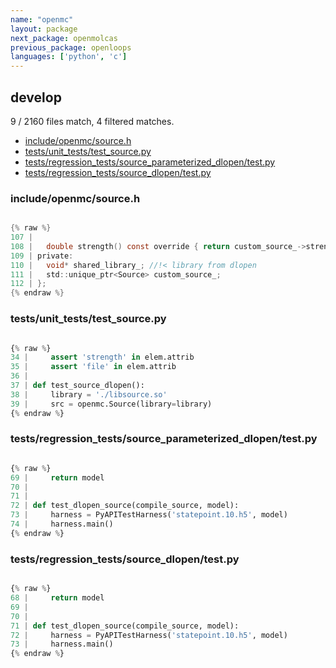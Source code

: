 ```yaml
---
name: "openmc"
layout: package
next_package: openmolcas
previous_package: openloops
languages: ['python', 'c']
---
```

## develop
9 / 2160 files match, 4 filtered matches.

 - [include/openmc/source.h](#includeopenmcsourceh)
 - [tests/unit_tests/test_source.py](#testsunit_teststest_sourcepy)
 - [tests/regression_tests/source_parameterized_dlopen/test.py](#testsregression_testssource_parameterized_dlopentestpy)
 - [tests/regression_tests/source_dlopen/test.py](#testsregression_testssource_dlopentestpy)

### include/openmc/source.h

```c

{% raw %}
107 | 
108 |   double strength() const override { return custom_source_->strength(); }
109 | private:
110 |   void* shared_library_; //!< library from dlopen
111 |   std::unique_ptr<Source> custom_source_;
112 | };
{% endraw %}

```
### tests/unit_tests/test_source.py

```python

{% raw %}
34 |     assert 'strength' in elem.attrib
35 |     assert 'file' in elem.attrib
36 | 
37 | def test_source_dlopen():
38 |     library = './libsource.so'
39 |     src = openmc.Source(library=library)
{% endraw %}

```
### tests/regression_tests/source_parameterized_dlopen/test.py

```python

{% raw %}
69 |     return model
70 | 
71 | 
72 | def test_dlopen_source(compile_source, model):
73 |     harness = PyAPITestHarness('statepoint.10.h5', model)
74 |     harness.main()
{% endraw %}

```
### tests/regression_tests/source_dlopen/test.py

```python

{% raw %}
68 |     return model
69 | 
70 | 
71 | def test_dlopen_source(compile_source, model):
72 |     harness = PyAPITestHarness('statepoint.10.h5', model)
73 |     harness.main()
{% endraw %}

```